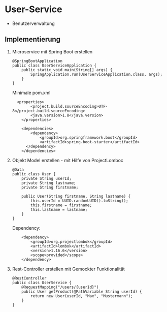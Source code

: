 # User-Service
- Benutzerverwaltung

## Implementierung

1.  Microservice mit Spring Boot erstellen 
	```
	@SpringBootApplication
	public class UserServiceApplication {
	    public static void main(String[] args) {
	        SpringApplication.run(UserServiceApplication.class, args);
	    }
	}
	```
	Minimale pom.xml
	```
	  <properties>
			<project.build.sourceEncoding>UTF-8</project.build.sourceEncoding>
			<java.version>1.8</java.version>
		</properties>
	
		<dependencies>
			<dependency>
				<groupId>org.springframework.boot</groupId>
				<artifactId>spring-boot-starter</artifactId>
		  </dependency>
		</dependencies>
	```
3. Objekt Model erstellen - mit Hilfe von ProjectLomboc
	```
	@Data
	public class User {		
		private String userId;
		private String lastname;
		private String firstname;
		
		public User(String firstname, String lastname) {
			this.userId = UUID.randomUUID().toString();
			this.firstname = firstname;
			this.lastname = lastname;
		}
	}
	```
	Dependency:
	```
		<dependency>
			<groupId>org.projectlombok</groupId>
			<artifactId>lombok</artifactId>
			<version>1.16.6</version>
			<scope>provided</scope>
		</dependency>
	```

2. Rest-Controller erstellen mit Gemockter Funktionalität
	```
	@RestController
	public class UserService {
		@RequestMapping("/users/{userId}")
	    public User getProduct(@PathVariable String userId) {		
	        return new User(userId, "Max", "Mustermann");
	    }
	}
	```
